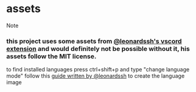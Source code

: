 # assets

> [!NOTE]
> ### this project uses some assets from [@leonardssh's vscord extension](https://github.com/leonardssh/vscord) and would definitely not be possible without it, his assets follow the MIT license.

to find installed languages press ctrl+shift+p and type "change language mode"
follow this [guide written by @leonardssh](https://github.com/leonardssh/vscord/blob/main/ADDING_LANGUAGE.md) to create the language image